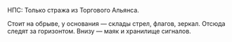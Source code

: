 НПС: Только стража из Торгового Альянса.

Стоит на обрыве, у основания — склады стрел, флагов, зеркал. Отсюда следят за горизонтом. Внизу — маяк и хранилище сигналов.
